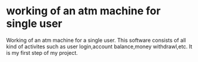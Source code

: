 # working of an atm machine for single user
Working of an atm machine for a single user. This software consists of all kind of activites such as user login,account balance,money withdrawl,etc. It is my first step of my project.
